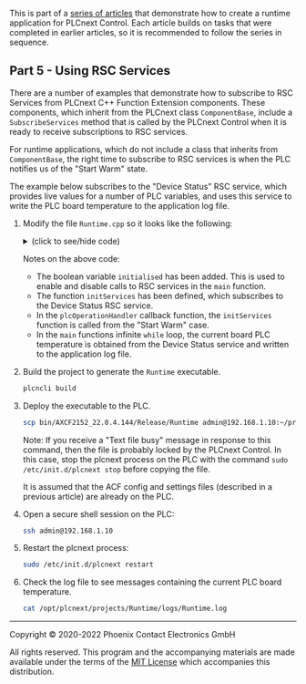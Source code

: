 This is part of a [series of articles](https://github.com/PLCnext/SampleRuntime) that demonstrate how to create a runtime application for PLCnext Control. Each article builds on tasks that were completed in earlier articles, so it is recommended to follow the series in sequence.

## Part 5 - Using RSC Services

There are a number of examples that demonstrate how to subscribe to RSC Services from PLCnext C++ Function Extension components. These components, which inherit from the PLCnext class `ComponentBase`, include a `SubscribeServices` method that is called by the PLCnext Control when it is ready to receive subscriptions to RSC services.

For runtime applications, which do not include a class that inherits from `ComponentBase`, the right time to subscribe to RSC services is when the PLC notifies us of the "Start Warm" state.

The example below subscribes to the "Device Status" RSC service, which provides live values for a number of PLC variables, and uses this service to write the PLC board temperature to the application log file.

1. Modify the file `Runtime.cpp` so it looks like the following:
   <details>
   <summary>(click to see/hide code)</summary>

   ```cpp
   //
   // Copyright (c) 2019 Phoenix Contact GmbH & Co. KG. All rights reserved.
   // Licensed under the MIT. See LICENSE file in the project root for full license information.
   // SPDX-License-Identifier: MIT
   //
   #include "Arp/System/ModuleLib/Module.h"
   #include "Arp/System/Commons/Logging.h"
   #include "Arp/Plc/AnsiC/Gds/DataLayout.h"
   #include "Arp/Plc/AnsiC/Io/FbIoSystem.h"
   #include "Arp/Plc/AnsiC/Io/Axio.h"
   #include "Arp/Plc/AnsiC/Domain/PlcOperationHandler.h"
   #include "Arp/System/Rsc/ServiceManager.hpp"
   #include "Arp/Device/Interface/Services/IDeviceStatusService.hpp"

   #include <syslog.h>
   #include <unistd.h>
   #include <libgen.h>

   using namespace Arp;
   using namespace Arp::System::Rsc;
   using namespace Arp::Device::Interface::Services;
   using namespace Arp::System::Commons::Diagnostics::Logging;

   bool initialised = false;  // The RSC service is available
   bool processing = false;   // Axioline I/O is available

   IDeviceStatusService::Ptr deviceStatusService;  // Reference to the RSC service
   RscVariant<512> rscBoardTemp;                   // The value returned from the RSC Service
   int8 boardTemp;                                 // The value as an integer

   // Initialise PLCnext RSC services
   void initServices()
   {
      if(!initialised)
      {
         Log::Info("Call of initServices");

         deviceStatusService = ServiceManager::GetService<IDeviceStatusService>();

         if(deviceStatusService != NULL)
         {
            Log::Info("Subscribed to Device Status service");
            initialised = true;
         }
         else
         {
            Log::Error("Could not subscribe to Device Status service");
         }
      }
   }

   // Callback function for the PLC state
   void plcOperationHandler(enum PlcOperation operation)
   {
      switch (operation)
      {
         case PlcOperation_Load:
            Log::Info("Call of PLC Load");
            break;

         case PlcOperation_Setup:
            Log::Info("Call of PLC Setup");
            break;

         case PlcOperation_StartCold:
            Log::Info("Call of PLC Start Cold");
            processing = true;
            break;

         case PlcOperation_StartWarm:
            Log::Info("Call of PLC Start Warm");
            // When this state-change occurs, the firmware is ready to serve requests.
            initServices();
            processing = true;
            break;

         case PlcOperation_StartHot:
            Log::Info("Call of PLC Start Hot");
            processing = true;
            break;

         case PlcOperation_Stop:
            Log::Info("Call of PLC Stop");
            processing = false;
            break;

         case PlcOperation_Reset:
            Log::Info("Call of PLC Reset");
            processing = false;
            break;

         case PlcOperation_Unload:
            Log::Info("Call of PLC Unload");
            processing = false;
            break;

         case PlcOperation_None:
            Log::Info("Call of PLC None");
            break;

         default:
            Log::Error("Call of unknown PLC state");
            break;
      }
   }

   // Read data from a fieldbus input frame
   void readInputData(char* pValue, size_t valueSize)
   {
      TGdsBuffer* gdsBuffer = NULL;

      if(ArpPlcIo_GetBufferPtrByPortName("Arp.Io.AxlC", "Arp.Io.AxlC/0.~DI8", &gdsBuffer))
      {
         size_t offset = 0;
         if(ArpPlcGds_GetVariableOffset(gdsBuffer, "Arp.Io.AxlC/0.~DI8", &offset))
         {
            // Begin read operation, memory buffer will be locked
            char* readDataBufferPage;
            if(ArpPlcGds_BeginRead(gdsBuffer, &readDataBufferPage))
            {
               // Copy data from GDS buffer
               char* dataAddress = readDataBufferPage + offset;
               memcpy(pValue, dataAddress, valueSize);

               // Unlock buffer
               if(!ArpPlcGds_EndRead(gdsBuffer))
               {
                  Log::Error("ArpPlcGds_EndRead failed");
               }
            }
            else
            {
               Log::Error("ArpPlcGds_BeginRead failed");
               ArpPlcGds_EndRead(gdsBuffer);
            }
         }
         else
         {
            Log::Error("ArpPlcGds_GetVariableOffset failed");
         }
      }
      else
      {
         Log::Error("ArpPlcIo_GetBufferPtrByPortName failed");
      }

      // Release the GDS buffer and free internal resources
      if(gdsBuffer != NULL)
      {
         if(!ArpPlcIo_ReleaseGdsBuffer(gdsBuffer))
         {
            Log::Error("ArpPlcIo_ReleaseGdsBuffer failed");
         }
      }
   }

   // Write data to a fieldbus output frame
   void writeOutputData(const char* pValue, size_t valueSize)
   {
      TGdsBuffer* gdsBuffer = NULL;
      if(ArpPlcIo_GetBufferPtrByPortName("Arp.Io.AxlC", "Arp.Io.AxlC/0.~DO8", &gdsBuffer))
      {
         size_t offset = 0;
         if(ArpPlcGds_GetVariableOffset(gdsBuffer, "Arp.Io.AxlC/0.~DO8", &offset))
         {
            // Begin write operation, memory buffer will be locked
            char* dataBufferPage = NULL;
            if(ArpPlcGds_BeginWrite(gdsBuffer, &dataBufferPage))
            {
               // Copy data to GDS buffer
               char* dataAddress = dataBufferPage + offset;
               memcpy(dataAddress, pValue, valueSize);

               // Unlock buffer
               if(!ArpPlcGds_EndWrite(gdsBuffer))
               {
                  Log::Error("ArpPlcGds_EndWrite failed");
               }
            }
            else
            {
               Log::Error("ArpPlcGds_BeginWrite failed");
               ArpPlcGds_EndWrite(gdsBuffer);
            }
         }
         else
         {
            Log::Error("ArpPlcGds_GetVariableOffset failed");
         }
      }
      else
      {
         Log::Error("ArpPlcIo_GetBufferPtrByPortName failed");
      }

      // Release the GDS buffer and free internal resources
      if(gdsBuffer != NULL)
      {
         if(!ArpPlcIo_ReleaseGdsBuffer(gdsBuffer))
         {
            Log::Error("ArpPlcIo_ReleaseGdsBuffer failed");
         }
      }
   }

   int main(int argc, char** argv)
   {
      // Register the status update callback
      // This is important to get the status of the "firmware ready" event, "PlcOperation_StartWarm"
      ArpPlcDomain_SetHandler(plcOperationHandler);

      // Ask plcnext for access to its services
      // Use syslog for logging until the PLCnext logger is ready
      openlog ("runtime", LOG_CONS | LOG_PID | LOG_NDELAY, LOG_LOCAL1);

      // Process command line arguments
      string acfSettingsRelPath("");

      if(argc != 2)
      {
         syslog (LOG_ERR, "Invalid command line arguments. Only relative path to the acf.settings file must be passed");
         return -1;
      }
      else
      {
         acfSettingsRelPath = argv[1];
         syslog(LOG_INFO, string("Arg Acf settings file path: " + acfSettingsRelPath).c_str());
      }

      char szExePath[PATH_MAX];
      ssize_t count = readlink("/proc/self/exe", szExePath, PATH_MAX);
      string strDirPath;
      if (count != -1) {
         strDirPath = dirname(szExePath);
      }
      string strSettingsFile(strDirPath);
         strSettingsFile += "/" + acfSettingsRelPath;
      syslog(LOG_INFO, string("Acf settings file path: " + strSettingsFile).c_str());

      // Intialize PLCnext module application
      // Arguments:
      //  arpBinaryDir:    Path to Arp binaries
      //  applicationName: Arbitrary Name of Application
      //  acfSettingsPath: Path to *.acf.settings document to set application up
      if (ArpSystemModule_Load("/usr/lib", "runtime", strSettingsFile.c_str()) != 0)
      {
         syslog (LOG_ERR, "Could not load Arp System Module");
         return -1;
      }
      syslog (LOG_INFO, "Loaded Arp System Module");
      closelog();

      // Declare a process data item
      uint8_t value = 0;

      while (true)
      {
         if (initialised)
         {
            // Get the board temperature and write it to file
            rscBoardTemp = deviceStatusService->GetItem("Status.Board.Temperature.Centigrade");
            rscBoardTemp.CopyTo(boardTemp);
            Log::Info("Current PLC board temperature is {0:d}°C", boardTemp);
         }

         if (processing)
         {
            // Read process inputs
            readInputData((char*)&value, sizeof(value));

            // Log::Info("Read value of: {0:#04x}", value);

            // Perform application-specific processing
            // In this case, simply invert the process data bits
            value = ~value;

            // Write process outputs
            writeOutputData((char*)&value, sizeof(value));
         }

         // Wait a short time before repeating
         sleep(1);
      }
   }
   ```

   </details>

   Notes on the above code:
   - The boolean variable `initialised` has been added. This is used to enable and disable calls to RSC services in the `main` function.
   - The function `initServices` has been defined, which subscribes to the Device Status RSC service.
   - In the `plcOperationHandler` callback function, the `initServices` function is called from the "Start Warm" case.
   - In the `main` functions infinite `while` loop, the current board PLC temperature is obtained from the Device Status service and written to the application log file.

1. Build the project to generate the `Runtime` executable.

   ```bash
   plcncli build
   ```

1. Deploy the executable to the PLC.

   ```bash
   scp bin/AXCF2152_22.0.4.144/Release/Runtime admin@192.168.1.10:~/projects/Runtime
   ```

   Note: If you receive a "Text file busy" message in response to this command, then the file is probably locked by the PLCnext Control. In this case, stop the plcnext process on the PLC with the command `sudo /etc/init.d/plcnext stop` before copying the file.

   It is assumed that the ACF config and settings files (described in a previous article) are already on the PLC.

1. Open a secure shell session on the PLC:

   ```bash
   ssh admin@192.168.1.10
   ```

1. Restart the plcnext process:

   ```bash
   sudo /etc/init.d/plcnext restart
   ```

1. Check the log file to see messages containing the current PLC board temperature.

   ```bash
   cat /opt/plcnext/projects/Runtime/logs/Runtime.log
   ```

---

Copyright © 2020-2022 Phoenix Contact Electronics GmbH

All rights reserved. This program and the accompanying materials are made available under the terms of the [MIT License](http://opensource.org/licenses/MIT) which accompanies this distribution.
